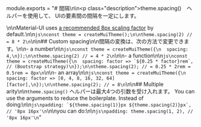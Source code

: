 module.exports = "# 間隔\n\n<p class=\"description\">theme.spacing()　ヘルパーを使用して、 UIの要素間の間隔を一定にします。</p>\n\nMaterial-UI uses [a recommended 8px scaling factor](https://material.io/design/layout/understanding-layout.html) by default.\n\n```js\nconst theme = createMuiTheme();\n\ntheme.spacing(2) // = 8 * 2\n```\n\n## Custom spacing\n\n間隔の変換は、次の方法で変更できます。\n\n- a number\n\n```js\nconst theme = createMuiTheme({\n  spacing: 4,\n});\n\ntheme.spacing(2) // = 4 * 2\n```\n\n- a function\n\n```js\nconst theme = createMuiTheme({\n  spacing: factor => `${0.25 * factor}rem`, // (Bootstrap strategy)\n});\n\ntheme.spacing(2); // = 0.25 * 2rem = 0.5rem = 8px\n```\n\n- an array\n\n```js\nconst theme = createMuiTheme({\n  spacing: factor => [0, 4, 8, 16, 32, 64][factor],\n});\n\ntheme.spacing(2); // = 8\n```\n\n## Multiple arity\n\n`theme.spacing()` ヘルパーは最大4つの引数を受け入れます。 You can use the arguments to reduce the boilerplate. Instead of doing:\n\n```js\npadding: `${theme.spacing(1)}px ${theme.spacing(2)}px`, // '8px 16px'\n```\n\nyou can do:\n\n```js\npadding: theme.spacing(1, 2), // '8px 16px'\n```"